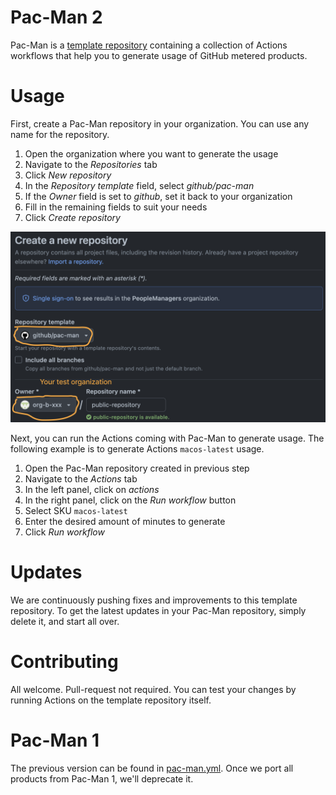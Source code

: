 # Pac-Man 2

Pac-Man is a [template repository](https://docs.github.com/en/repositories/creating-and-managing-repositories/creating-a-template-repository) containing a collection of Actions workflows that help you to generate usage of GitHub metered products.

# Usage

First, create a Pac-Man repository in your organization. You can use any name for the repository.

1. Open the organization where you want to generate the usage
1. Navigate to the _Repositories_ tab
1. Click _New repository_
1. In the _Repository template_ field, select _github/pac-man_
1. If the _Owner_ field is set to _github_, set it back to your organization
1. Fill in the remaining fields to suit your needs
1. Click _Create repository_

![Alt text](image.png)

Next, you can run the Actions coming with Pac-Man to generate usage. The following example is to generate Actions `macos-latest` usage.

1. Open the Pac-Man repository created in previous step
1. Navigate to the _Actions_ tab
1. In the left panel, click on _actions_
1. In the right panel, click on the _Run workflow_ button
1. Select SKU `macos-latest`
1. Enter the desired amount of minutes to generate
1. Click _Run workflow_

# Updates

We are continuously pushing fixes and improvements to this template repository. To get the latest updates in your Pac-Man repository, simply delete it, and start all over.

# Contributing

All welcome. Pull-request not required. You can test your changes by running Actions on the template repository itself.

# Pac-Man 1

The previous version can be found in [pac-man.yml](https://github.com/github/gitcoin/blob/main/utilities/pac-man.yml). Once we port all products from Pac-Man 1, we'll deprecate it.